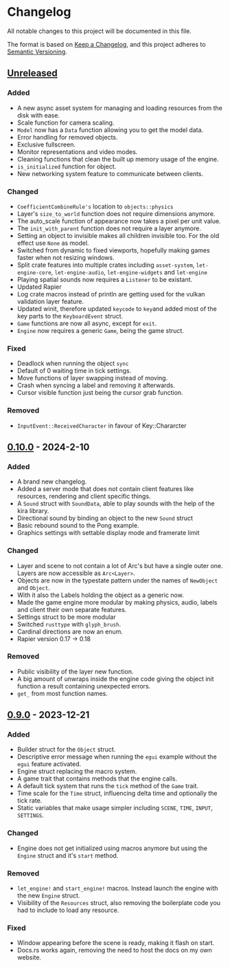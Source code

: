 # Changelog

All notable changes to this project will be documented in this file.

The format is based on [Keep a Changelog](https://keepachangelog.com/en/1.1.0/),
and this project adheres to [Semantic Versioning](https://semver.org/spec/v2.0.0.html).

## [Unreleased]

### Added

- A new async asset system for managing and loading resources from the disk with ease.
- Scale function for camera scaling.
- `Model` now has a `Data` function allowing you to get the model data.
- Error handling for removed objects.
- Exclusive fullscreen.
- Monitor representations and video modes.
- Cleaning functions that clean the built up memory usage of the engine.
- `is_initialized` function for object.
- New networking system feature to communicate between clients.

### Changed

- `CoefficientCombineRule's` location to `objects::physics`
- Layer's `size_to_world` function does not require dimensions anymore.
- The auto_scale function of appearance now takes a pixel per unit value.
- The `init_with_parent` function does not require a layer anymore.
- Setting an object to invisible makes all children invisible too. For the old effect use `None` as model.
- Switched from dynamic to fixed viewports, hopefully making games faster when not resizing windows.
- Split crate features into multiple crates including `asset-system`, `let-engine-core`, `let-engine-audio`, `let-engine-widgets` and `let-engine`
- Playing spatial sounds now requires a `Listener` to be existant.
- Updated Rapier
- Log crate macros instead of println are getting used for the vulkan validation layer feature.
- Updated winit, therefore updated `keycode` to `key`and added most of the key parts to the `KeyboardEvent` struct.
- `Game` functions are now all async, except for `exit`.
- `Engine` now requires a generic `Game`, being the game struct.

### Fixed

- Deadlock when running the object `sync`
- Default of 0 waiting time in tick settings.
- Move functions of layer swapping instead of moving.
- Crash when syncing a label and removing it afterwards.
- Cursor visible function just being the cursor grab function.

### Removed

- `InputEvent::ReceivedCharacter` in favour of Key::Chararcter

## [0.10.0] - 2024-2-10

### Added

- A brand new changelog.
- Added a server mode that does not contain client features like resources, rendering and client specific things.
- A `Sound` struct with `SoundData`, able to play sounds with the help of the kira library.
- Directional sound by binding an object to the new `Sound` struct
- Basic rebound sound to the Pong example.
- Graphics settings with settable display mode and framerate limit

### Changed

- Layer and scene to not contain a lot of Arc's but have a single outer one. Layers are now accessible as `Arc<Layer>`.
- Objects are now in the typestate pattern under the names of `NewObject` and `Object`.
- With it also the Labels holding the object as a generic now.
- Made the game engine more modular by making physics, audio, labels and client their own separate features.
- Settings struct to be more modular
- Switched `rusttype` with `glyph_brush`.
- Cardinal directions are now an enum.
- Rapier version 0.17 -> 0.18

### Removed

- Public visibility of the layer new function.
- A big amount of unwraps inside the engine code giving the object init function a result containing unexpected errors.
- `get_` from most function names.

## [0.9.0] - 2023-12-21

### Added

- Builder struct for the `Object` struct.
- Descriptive error message when running the `egui` example without the `egui` feature activated.
- Engine struct replacing the macro system.
- A game trait that contains methods that the engine calls.
- A default tick system that runs the `tick` method of the `Game` trait.
- Time scale for the `Time` struct, influencing delta time and optionally the tick rate.
- Static variables that make usage simpler including `SCENE`, `TIME`, `INPUT`, `SETTINGS`.

### Changed

- Engine does not get initialized using macros anymore but using the `Engine` struct and it's `start` method.

### Removed

- `let_engine!` and `start_engine!` macros. Instead launch the engine with the new `Engine` struct.
- Visibility of the `Resources` struct, also removing the boilerplate code you had to include to load any resource.

### Fixed

- Window appearing before the scene is ready, making it flash on start.
- Docs.rs works again, removing the need to host the docs on my own website.

[unreleased]: https://github.com/Letronix624/let-engine/compare/0.10.0...main
[0.10.0]: https://github.com/Letronix624/let-engine/compare/0.9.0...0.10.0
[0.9.0]: https://github.com/Letronix624/let-engine/releases/tag/0.9.0
